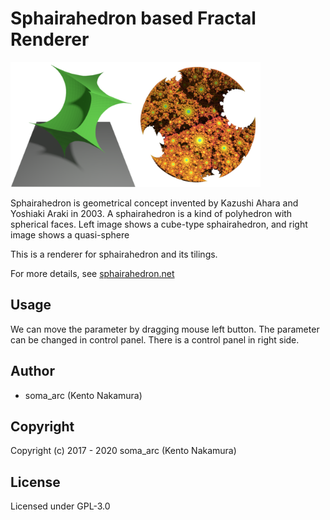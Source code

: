 # Sphairahedron based Fractal Renderer

<img src="./img/cube.png" width="200px" height="200px"><img src="./img/final.png" width="200px" height="200px">

Sphairahedron is geometrical concept invented by Kazushi Ahara and Yoshiaki Araki in 2003. A sphairahedron is a kind of polyhedron with spherical faces. Left image shows a cube-type sphairahedron, and right image shows a quasi-sphere

This is a renderer for sphairahedron and its tilings.

For more details, see [sphairahedron.net](https://sphairahedron.net)

## Usage
We can move the parameter by dragging mouse left button. The parameter can be changed in control panel.
There is a control panel in right side.

## Author
- soma_arc (Kento Nakamura)

## Copyright
Copyright (c) 2017 - 2020 soma_arc (Kento Nakamura)
## License
Licensed under GPL-3.0